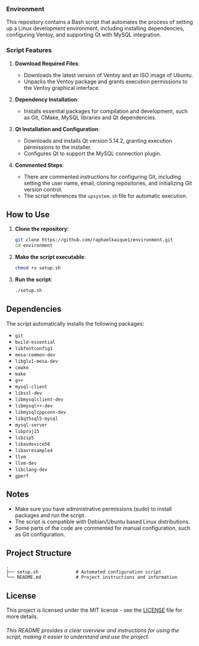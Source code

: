 ### Environment

This repository contains a Bash script that automates the process of setting up a Linux development environment, including installing dependencies, configuring Ventoy, and supporting Qt with MySQL integration.

### Script Features

1. **Download Required Files**:
   - Downloads the latest version of Ventoy and an ISO image of Ubuntu.
   - Unpacks the Ventoy package and grants execution permissions to the Ventoy graphical interface.

2. **Dependency Installation**:
   - Installs essential packages for compilation and development, such as Git, CMake, MySQL libraries and Qt dependencies.

3. **Qt Installation and Configuration**:
   - Downloads and installs Qt version 5.14.2, granting execution permissions to the installer.
   - Configures Qt to support the MySQL connection plugin.

4. **Commented Steps**:
   - There are commented instructions for configuring Git, including setting the user name, email, cloning repositories, and initializing Git version control.
   - The script references the `upsystem.sh` file for automatic execution.

## How to Use

1. **Clone the repository**:
   ```bash
   git clone https://github.com/raphaelkaique1/environment.git
   cd environment
   ```

2. **Make the script executable**:
   ```bash
   chmod +x setup.sh
   ```

3. **Run the script**:
   ```bash
   ./setup.sh
   ```

## Dependencies

The script automatically installs the following packages:

- `git`
- `build-essential`
- `libfontconfig1`
- `mesa-common-dev`
- `libglu1-mesa-dev`
- `cmake`
- `make`
- `g++`
- `mysql-client`
- `libssl-dev`
- `libmysqlclient-dev`
- `libmysql++-dev`
- `libmysqlcppconn-dev`
- `libqt5sql5-mysql`
- `mysql-server`
- `libproj15`
- `libzip5`
- `libavdevice58`
- `libavresample4`
- `llvm`
- `llvm-dev`
- `libclang-dev`
- `gperf`

## Notes

- Make sure you have administrative permissions (sudo) to install packages and run the script.
- The script is compatible with Debian/Ubuntu based Linux distributions.
- Some parts of the code are commented for manual configuration, such as Git configuration.

## Project Structure

```
.
├── setup.sh              # Automated configuration script
└── README.md             # Project instructions and information
```

## License

This project is licensed under the MIT license - see the [LICENSE](https://spdx.org/licenses/MIT.html) file for more details.


###### This README provides a clear overview and instructions for using the script, making it easier to understand and use the project.

<!-- TODO:

# Development Environments

This repository is a collection of scripts that automate the setup and configuration of development environments on Linux systems, focusing primarily on Ubuntu-based distributions. Each folder in this repository contains specific instructions and Bash scripts tailored to different programming languages or tools, simplifying the process of preparing your machine for development.

## Overview

The repository includes directories for setting up environments for various technologies, such as:

- **Qt Development**: Installation and configuration of Qt, including MySQL integration.
- **Python Development**: Installation of Python and its essential libraries, virtual environments, and tools.
- **JavaScript Development**: Node.js, npm, and related packages for modern JavaScript workflows.
- **Custom Tools**: Scripts for setting up tools like Ventoy and other system utilities.

### Folder Contents

Each directory contains the following files:

- **README.md**: Provides specific instructions and details about the setup process for the respective environment.
- **setup-<stack>.sh**: A Bash script that automates the setup process for the environment. For example, `setup-qt.sh` is the script for Qt development.

## How to Use

1. **Navigate to the Desired Folder**:
   Each folder in this repository corresponds to a specific environment. Navigate to the folder of the environment you wish to set up.

   Example:
   ```bash
   cd qt-environment
   ```

2. **Read the Folder's README**:
   Open the `README.md` file within the folder for detailed instructions about the environment.

3. **Make the Script Executable**:
   Ensure the setup script has execution permissions:
   ```bash
   chmod +x setup-<stack>.sh
   ```

4. **Run the Script**:
   Execute the script to begin the setup process:
   ```bash
   ./setup-<stack>.sh
   ```

## Supported Features

- **Automated Dependency Installation**: Installs packages and tools required for the environment.
- **Pre-configured Settings**: Applies configurations to optimize the environment for development.
- **Step-by-step Instructions**: Each folder's README provides guidance for additional manual adjustments if needed.

## Project Structure

```
.
├── qt-environment/       # Scripts and resources for Qt development
│   ├── README.md         # Qt-specific setup instructions
│   └── setup-qt.sh       # Script for setting up the Qt environment
├── python-environment/   # Scripts and resources for Python development
│   ├── README.md         # Python-specific setup instructions
│   └── setup-python.sh   # Script for setting up the Python environment
├── js-environment/       # Scripts and resources for JavaScript development
│   ├── README.md         # JavaScript-specific setup instructions
│   └── setup-js.sh       # Script for setting up the JS environment
├── ventoy-setup/         # Scripts for Ventoy installation and setup
│   ├── README.md         # Ventoy-specific setup instructions
│   └── setup-ventoy.sh   # Script for setting up Ventoy
└── README.md             # Repository overview and usage instructions
```

## Notes

- The scripts are designed for Debian/Ubuntu-based Linux distributions.
- Administrative permissions (sudo) may be required to install packages and run the scripts.
- Each script is modular and focuses on a specific environment to ensure clarity and usability.

## License

This project is licensed under the MIT license. For details, see the [LICENSE](https://spdx.org/licenses/MIT.html) file. --->